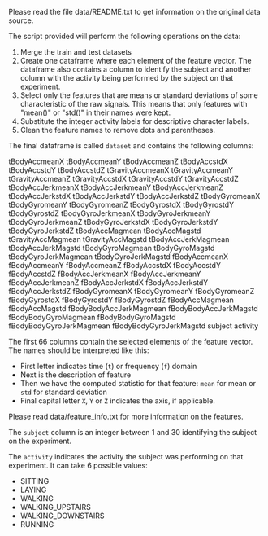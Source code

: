 Please read the file data/README.txt to get information on the original data
source.

The script provided will perform the following operations on the data:

1. Merge the train and test datasets
2. Create one dataframe where each element of the feature vector. The dataframe also contains a column to identify the subject and another column with the activity being performed by the subject on that experiment.
3. Select only the features that are means or standard deviations of some
characteristic of the raw signals. This means that only features with "mean()"
or "std()" in their names were kept.
4. Substitute the integer activity labels for descriptive character labels.
5. Clean the feature names to remove dots and parentheses.

The final dataframe is called `dataset` and contains the following columns:


tBodyAccmeanX
tBodyAccmeanY
tBodyAccmeanZ
tBodyAccstdX
tBodyAccstdY
tBodyAccstdZ
tGravityAccmeanX
tGravityAccmeanY
tGravityAccmeanZ
tGravityAccstdX
tGravityAccstdY
tGravityAccstdZ
tBodyAccJerkmeanX
tBodyAccJerkmeanY
tBodyAccJerkmeanZ
tBodyAccJerkstdX
tBodyAccJerkstdY
tBodyAccJerkstdZ
tBodyGyromeanX
tBodyGyromeanY
tBodyGyromeanZ
tBodyGyrostdX
tBodyGyrostdY
tBodyGyrostdZ
tBodyGyroJerkmeanX
tBodyGyroJerkmeanY
tBodyGyroJerkmeanZ
tBodyGyroJerkstdX
tBodyGyroJerkstdY
tBodyGyroJerkstdZ
tBodyAccMagmean
tBodyAccMagstd
tGravityAccMagmean
tGravityAccMagstd
tBodyAccJerkMagmean
tBodyAccJerkMagstd
tBodyGyroMagmean
tBodyGyroMagstd
tBodyGyroJerkMagmean
tBodyGyroJerkMagstd
fBodyAccmeanX
fBodyAccmeanY
fBodyAccmeanZ
fBodyAccstdX
fBodyAccstdY
fBodyAccstdZ
fBodyAccJerkmeanX
fBodyAccJerkmeanY
fBodyAccJerkmeanZ
fBodyAccJerkstdX
fBodyAccJerkstdY
fBodyAccJerkstdZ
fBodyGyromeanX
fBodyGyromeanY
fBodyGyromeanZ
fBodyGyrostdX
fBodyGyrostdY
fBodyGyrostdZ
fBodyAccMagmean
fBodyAccMagstd
fBodyBodyAccJerkMagmean
fBodyBodyAccJerkMagstd
fBodyBodyGyroMagmean
fBodyBodyGyroMagstd
fBodyBodyGyroJerkMagmean
fBodyBodyGyroJerkMagstd
subject
activity

The first 66 columns contain the selected elements of the feature vector. The
names should be interpreted like this:

- First letter indicates time (`t`) or frequency (`f`) domain
- Next is the description of feature
- Then we have the computed statistic for that feature: `mean` for mean or
`std` for standard deviation
- Final capital letter `X`, `Y` or `Z` indicates the axis, if applicable.

Please read data/feature_info.txt for more information on the features.

The `subject` column is an integer between 1 and 30 identifying the subject on
the experiment.

The `activity` indicates the activity the subject was performing on that
experiment. It can take 6 possible values:

- SITTING
- LAYING
- WALKING
- WALKING_UPSTAIRS
- WALKING_DOWNSTAIRS
- RUNNING
